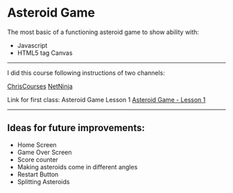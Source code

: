 # Asteroid Game

The most basic of a functioning asteroid game to show ability with:
<ul>
  <li>Javascript</li>
  <li>HTML5 tag Canvas</li>
</ul>

<hr>

I did this course following instructions of two channels:

[ChrisCourses](https://www.youtube.com/@ChrisCourses/videos "ChrisCourses YouTube Channel")
[NetNinja](https://www.youtube.com/@NetNinja "NetNinja YouTube Channel")

Link for first class:
<a src="https://www.youtube.com/@ChrisCourses/videos">Asteroid Game Lesson 1</a>
[Asteroid Game - Lesson 1](https://www.youtube.com/@ChrisCourses/videos "Asteroid Game -Lesson 1")

<hr>

## Ideas for future improvements:

<ul>
  <li>Home Screen</li>
  <li>Game Over Screen</li>
  <li>Score counter</li>
  <li>Making asteroids come in different angles</li>
  <li>Restart Button</li>
  <li>Splitting Asteroids</li>
</ul>

